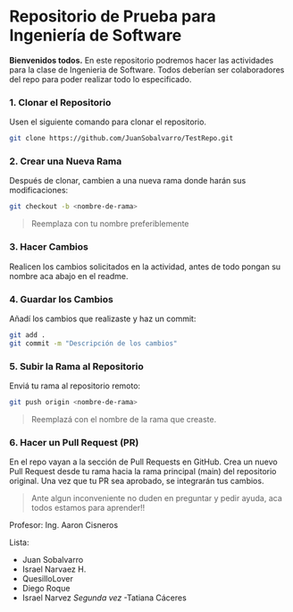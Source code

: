 # Repositorio de Prueba para Ingeniería de Software
**Bienvenidos todos.** En este repositorio podremos hacer las actividades para la clase de Ingenieria de Software. Todos deberían ser colaboradores del repo para poder realizar todo lo especificado.

### 1. Clonar el Repositorio

Usen el siguiente comando para clonar el repositorio.

```bash
git clone https://github.com/JuanSobalvarro/TestRepo.git
```

### 2. Crear una Nueva Rama
Después de clonar, cambien a una nueva rama donde harán sus modificaciones:

```bash
git checkout -b <nombre-de-rama>
```
> Reemplaza <nombre-de-rama> con tu nombre preferiblemente

### 3. Hacer Cambios
Realicen los cambios solicitados en la actividad, antes de todo pongan su nombre aca abajo en el readme.

### 4. Guardar los Cambios
Añadí los cambios que realizaste y haz un commit:

```bash
git add .
git commit -m "Descripción de los cambios"
```

### 5. Subir la Rama al Repositorio
Enviá tu rama al repositorio remoto:

```bash
git push origin <nombre-de-rama>
```
> Reemplazá <nombre-de-rama> con el nombre de la rama que creaste.

### 6. Hacer un Pull Request (PR)
En el repo vayan a la sección de Pull Requests en GitHub.
Crea un nuevo Pull Request desde tu rama hacia la rama principal (main) del repositorio original.
Una vez que tu PR sea aprobado, se integrarán tus cambios.

> Ante algun inconveniente no duden en preguntar y pedir ayuda, aca todos estamos para aprender!!

Profesor: Ing. Aaron Cisneros

Lista:
- Juan Sobalvarro
- Israel Narvaez H.
- QuesilloLover
- Diego Roque
- Israel Narvez *Segunda vez*
-Tatiana Cáceres